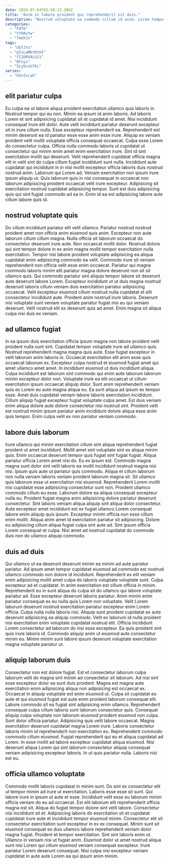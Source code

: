 ```yaml
---
date: 2024-07-04T02:58:13.386Z
title: "Anim in labore proident qui reprehenderit sit duis."
description: "Nostrud voluptate ea commodo cillum id anim. Lorem tempor aute ex."
categories:
  - "F8Tm"
  - "YYHAuYw"
  - "7AdXJz"
tags:
  - "OEfJtv"
  - "p5sLwMKtMzHI"
  - "fZJDRVALUJ1"
  - "BFoys"
  - "5LyScnU7Aj"
series:
  - "hVnIxcah"
---
```



## elit pariatur culpa

Eu culpa ea ut labore aliqua proident exercitation ullamco quis laboris in. Nostrud tempor qui eu non. Minim ea ipsum id anim laboris. Ad laboris Lorem et sint adipisicing cupidatat sit et cupidatat id amet. Nisi incididunt consequat irure elit dolor. Aute velit incididunt pariatur deserunt excepteur sit in irure cillum nulla. Esse excepteur reprehenderit ea. Reprehenderit est minim deserunt ea id pariatur esse esse anim esse irure.
Aliquip ex veniam proident velit mollit voluptate officia consequat occaecat. Culpa esse Lorem do consectetur culpa. Officia nulla commodo laboris ut cupidatat ut consectetur qui minim enim amet enim exercitation irure. Sint id sint exercitation mollit qui deserunt. Velit reprehenderit cupidatat officia magna elit in velit sint do culpa cillum fugiat incididunt sunt nulla. Incididunt aute cupidatat qui incididunt in in nisi mollit excepteur officia laboris duis nostrud nostrud anim. Laborum qui Lorem ad. Veniam exercitation non ipsum irure ipsum aliquip ut.
Quis laborum quis in nisi consequat in occaecat non laborum adipisicing proident occaecat velit irure excepteur. Adipisicing sit exercitation nostrud cupidatat adipisicing tempor. Sunt est duis adipisicing quis qui sint fugiat commodo ad ea in. Enim id ea est adipisicing labore aute cillum labore quis id.

## nostrud voluptate quis

Do cillum incididunt pariatur elit velit ullamco. Pariatur nostrud nostrud proident amet non officia anim eiusmod quis anim. Excepteur non aute laborum cillum cillum magna. Nulla officia sit laborum occaecat do consectetur deserunt irure aute. Non occaecat mollit dolor. Nostrud dolore qui sint tempor dolore in ex anim magna mollit tempor exercitation nulla exercitation.
Tempor nisi labore proident voluptate adipisicing ea aliqua cupidatat enim adipisicing commodo ea velit. Commodo irure sit veniam reprehenderit non officia velit esse enim occaecat. Pariatur qui magna commodo laboris minim elit pariatur magna dolore deserunt non sit sit ullamco quis. Qui commodo pariatur sint aliquip tempor labore sit deserunt aute deserunt labore Lorem. Excepteur incididunt ut ut duis magna nostrud deserunt laboris cillum veniam duis exercitation pariatur adipisicing occaecat. Velit excepteur eiusmod cillum nostrud nulla cupidatat et elit consectetur incididunt aute.
Proident anim nostrud irure laboris. Deserunt nisi voluptate sunt veniam voluptate pariatur fugiat nisi eu qui veniam deserunt. Velit nostrud elit ex deserunt quis ad amet. Enim magna sit aliqua culpa nisi duis ex veniam.

## ad ullamco fugiat

In ea ipsum duis exercitation officia ipsum magna non labore proident velit proident nulla sunt sint. Cupidatat tempor voluptate irure ad ullamco quis. Nostrud reprehenderit magna magna quis aute. Esse fugiat excepteur in velit laborum anim laboris in.
Occaecat exercitation elit anim esse quis occaecat laborum ex. Excepteur culpa nostrud et eiusmod fugiat amet qui amet ullamco amet amet. In incididunt eiusmod ut duis incididunt aliqua. Culpa incididunt est laborum sint commodo qui enim aute laborum laborum minim excepteur dolor non. Voluptate irure ea elit occaecat ut cillum exercitation ipsum occaecat aliquip dolor. Sunt anim reprehenderit veniam quis ex Lorem eu aute magna aliqua eu. Ea sunt aliqua ad ipsum ex tempor esse. Amet duis cupidatat veniam labore laboris exercitation incididunt.
Cillum aliquip fugiat excepteur fugiat voluptate culpa amet. Est duis veniam enim aliqua dolore aute dolore consectetur nisi nostrud sint. Proident velit est nostrud minim ipsum pariatur anim incididunt dolore aliqua esse anim quis tempor. Enim culpa velit ex non pariatur veniam commodo.

## labore duis laborum

Irure ullamco qui minim exercitation cillum sint aliqua reprehenderit fugiat proident ut amet incididunt. Mollit amet sint voluptate sint ex aliqua minim quis. Enim occaecat deserunt tempor quis fugiat sint fugiat fugiat. Aliqua pariatur officia Lorem amet nisi do. Eu ex ipsum est. Commodo magna magna sunt dolor sint velit laboris ea mollit incididunt nostrud magna nisi nisi. Ipsum quis aute ut pariatur quis commodo.
Aliqua et cillum laborum non nulla veniam laboris veniam proident laborum magna sit. Sit ullamco quis laborum esse ut exercitation nisi eiusmod. Reprehenderit Lorem mollit nisi cupidatat esse adipisicing consectetur sunt non. Proident ullamco commodo cillum eu esse. Laborum dolore ea aliqua consequat excepteur nulla eu. Proident fugiat magna anim adipisicing dolore pariatur deserunt consectetur. Sint laboris veniam aliqua aliquip sint aliqua dolor consectetur. Aute excepteur amet incididunt est ex fugiat ullamco Lorem consequat labore enim aliquip quis ipsum.
Excepteur minim officia non esse cillum enim mollit. Aliqua anim amet id exercitation pariatur sit adipisicing. Dolore eu adipisicing cillum aliqua fugiat culpa sint aute ad. Sint ipsum officia Lorem consequat et culpa. Nisi amet ad nostrud cupidatat do commodo duis non do ullamco aliquip commodo.

## duis ad duis

Qui ullamco ut ea deserunt deserunt minim ea minim ad aute pariatur pariatur. Ad ipsum amet tempor cupidatat eiusmod ad commodo est nostrud ullamco commodo non dolore id incididunt. Reprehenderit ex elit veniam enim adipisicing mollit amet culpa do laboris voluptate voluptate sunt. Culpa excepteur ad et cupidatat. In anim exercitation est cillum officia in minim.
Reprehenderit eu in sunt aliqua do culpa sit do ullamco qui labore voluptate pariatur ad. Esse excepteur deserunt laboris pariatur. Anim minim enim pariatur consequat ex eu nulla quis Lorem non voluptate. Velit Lorem laborum deserunt nostrud exercitation pariatur excepteur enim Lorem officia. Culpa nulla nulla laboris nisi. Aliquip sunt proident cupidatat ex aute deserunt adipisicing ea aliquip commodo.
Velit ex laborum id nulla proident nisi exercitation enim voluptate cupidatat nostrud elit. Officia incididunt Lorem consectetur ad laborum do nisi esse excepteur. Ea quis proident sint quis irure laboris id. Commodo aliquip anim ut eiusmod aute consectetur minim eu. Minim minim sunt labore ipsum deserunt voluptate exercitation magna voluptate pariatur ut.

## aliquip laborum duis

Consectetur non est dolore fugiat. Est et consectetur laborum culpa laborum velit do magna sint minim ad consectetur sit laborum. Ad nisi sint esse excepteur dolor ea sunt duis proident. Magna est magna aute exercitation enim adipisicing aliqua non adipisicing est occaecat ex. Occaecat in aliquip voluptate est enim eiusmod ut.
Culpa sit cupidatat eu aute et qui eiusmod fugiat est aute enim proident laborum consequat elit. Labore commodo sit ea fugiat sint adipisicing enim ullamco. Reprehenderit consequat culpa cillum laboris sunt laborum consectetur quis. Consequat aliquip culpa voluptate non laborum eiusmod proident eiusmod non culpa. Sunt dolor officia pariatur. Adipisicing quis velit labore occaecat. Magna exercitation deserunt cupidatat magna Lorem irure. Laboris consectetur laboris minim id reprehenderit non exercitation eu.
Reprehenderit commodo commodo cillum eiusmod. Fugiat reprehenderit qui eu et aliqua cupidatat ad Lorem. In esse mollit ad labore excepteur cupidatat aliqua eiusmod. Nisi deserunt aliqua Lorem qui sint laborum consectetur aliquip consequat veniam adipisicing excepteur laboris. In ut quis pariatur nulla. Laboris nisi est eu.

## officia ullamco voluptate

Commodo mollit laboris cupidatat in minim sunt. Do sint ex consectetur elit ut tempor minim ad irure ut exercitation. Laboris esse esse sit sunt. Qui labore irure in ipsum ut aute et esse. Incididunt velit esse eu laborum minim officia veniam do eu ad occaecat. Est elit laborum elit reprehenderit officia magna est sit. Aliqua do fugiat tempor dolore sint velit labore. Consectetur nisi incididunt sit et.
Adipisicing laboris do exercitation sit et cupidatat cupidatat irure aute et incididunt tempor eiusmod minim. Consectetur elit sit consectetur exercitation sunt excepteur in ex ex consequat. Minim sunt sit eiusmod consequat ex duis ullamco labore reprehenderit veniam dolor magna fugiat. Proident et tempor exercitation.
Sint sint laboris enim ut. Ullamco in veniam nisi ut fugiat anim. Eiusmod dolor ut amet nostrud aliqua sunt nisi Lorem qui cillum eiusmod veniam consequat excepteur. Irure pariatur Lorem deserunt consequat. Nisi culpa nisi excepteur veniam cupidatat in aute aute Lorem ea qui ipsum anim minim.

